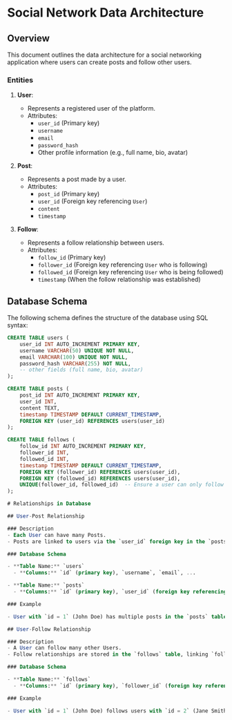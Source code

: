 # Social Network Data Architecture

## Overview

This document outlines the data architecture for a social networking application where users can create posts and follow other users.

### Entities

1. **User**:
   - Represents a registered user of the platform.
   - Attributes:
     - `user_id` (Primary key)
     - `username`
     - `email`
     - `password_hash`
     - Other profile information (e.g., full name, bio, avatar)

2. **Post**:
   - Represents a post made by a user.
   - Attributes:
     - `post_id` (Primary key)
     - `user_id` (Foreign key referencing `User`)
     - `content`
     - `timestamp`

3. **Follow**:
   - Represents a follow relationship between users.
   - Attributes:
     - `follow_id` (Primary key)
     - `follower_id` (Foreign key referencing `User` who is following)
     - `followed_id` (Foreign key referencing `User` who is being followed)
     - `timestamp` (When the follow relationship was established)

## Database Schema

The following schema defines the structure of the database using SQL syntax:

```sql
CREATE TABLE users (
    user_id INT AUTO_INCREMENT PRIMARY KEY,
    username VARCHAR(50) UNIQUE NOT NULL,
    email VARCHAR(100) UNIQUE NOT NULL,
    password_hash VARCHAR(255) NOT NULL,
    -- other fields (full name, bio, avatar)
);

CREATE TABLE posts (
    post_id INT AUTO_INCREMENT PRIMARY KEY,
    user_id INT,
    content TEXT,
    timestamp TIMESTAMP DEFAULT CURRENT_TIMESTAMP,
    FOREIGN KEY (user_id) REFERENCES users(user_id)
);

CREATE TABLE follows (
    follow_id INT AUTO_INCREMENT PRIMARY KEY,
    follower_id INT,
    followed_id INT,
    timestamp TIMESTAMP DEFAULT CURRENT_TIMESTAMP,
    FOREIGN KEY (follower_id) REFERENCES users(user_id),
    FOREIGN KEY (followed_id) REFERENCES users(user_id),
    UNIQUE(follower_id, followed_id)  -- Ensure a user can only follow another once
);

# Relationships in Database

## User-Post Relationship

### Description
- Each User can have many Posts.
- Posts are linked to users via the `user_id` foreign key in the `posts` table.

### Database Schema

- **Table Name:** `users`
  - **Columns:** `id` (primary key), `username`, `email`, ...

- **Table Name:** `posts`
  - **Columns:** `id` (primary key), `user_id` (foreign key referencing `users.id`), `content`, `created_at`, ...

### Example

- User with `id = 1` (John Doe) has multiple posts in the `posts` table where `user_id = 1`.

## User-Follow Relationship

### Description
- A User can follow many other Users.
- Follow relationships are stored in the `follows` table, linking `follower_id` to `followed_id`.

### Database Schema

- **Table Name:** `follows`
  - **Columns:** `id` (primary key), `follower_id` (foreign key referencing `users.id`), `followed_id` (foreign key referencing `users.id`), `created_at`, ...

### Example

- User with `id = 1` (John Doe) follows users with `id = 2` (Jane Smith) and `id = 3` (Mike Johnson) as recorded in the `follows` table.
